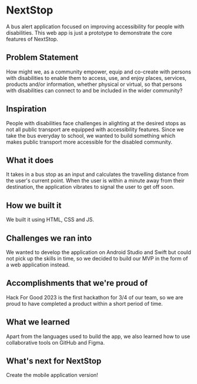 # NextStop
A bus alert application focused on improving accessibility for people with disabilities.
This web app is just a prototype to demonstrate the core features of NextStop.

## Problem Statement
How might we, as a community empower, equip and co-create with persons with disabilities to enable them to access, use, and enjoy places, services, products and/or information, whether physical or virtual, so that persons with disabilities can connect to and be included in the wider community?

## Inspiration
People with disabilities face challenges in alighting at the desired stops as not all public transport are equipped with accessibility features.
Since we take the bus everyday to school, we wanted to build something which makes public transport more accessible for the disabled community.

## What it does
It takes in a bus stop as an input and calculates the travelling distance from the user's current point.
When the user is within a minute away from their destination, the application vibrates to signal the user to get off soon.

## How we built it
We built it using HTML, CSS and JS.

## Challenges we ran into
We wanted to develop the application on Android Studio and Swift but could not pick up the skills in time, so we decided to build our MVP in the form of a web application instead.

## Accomplishments that we're proud of
Hack For Good 2023 is the first hackathon for 3/4 of our team, so we are proud to have completed a product within a short period of time.

## What we learned
Apart from the languages used to build the app, we also learned how to use collaborative tools on GitHub and Figma.

## What's next for NextStop
Create the mobile application version! 
